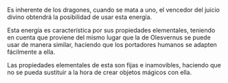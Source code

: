 
Es inherente de los dragones, cuando se mata a uno, el vencedor del juicio divino obtendrá la posibilidad de usar esta energía.

Esta energía es característica por sus propiedades elementales, teniendo en cuenta que proviene del mismo lugar que la de Olesvernus se puede usar de manera similar, haciendo que los portadores humanos se adapten fácilmente a ella.

Las propiedades elementales de esta son fijas e inamovibles, haciendo que no se pueda sustituir a la hora de crear objetos mágicos con ella.